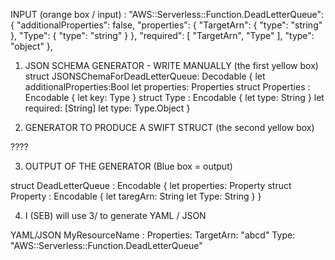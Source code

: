 INPUT (orange box / input) :
"AWS::Serverless::Function.DeadLetterQueue": {
      "additionalProperties": false,
      "properties": {
        "TargetArn": {
          "type": "string"
        },
        "Type": {
          "type": "string"
        }
      },
      "required": [
        "TargetArn",
        "Type"
      ],
      "type": "object"
    },

1. JSON SCHEMA GENERATOR  - WRITE MANUALLY (the first yellow box) 
struct JSONSChemaForDeadLetterQueue: Decodable {
  let additionalProperties:Bool
  let properties: Properties
  struct Properties : Encodable {
    let key: Type
  }
  struct Type : Encodable {
    let type: String
  }
  let required: [String]
  let type: Type.Object
}

2. GENERATOR TO PRODUCE A SWIFT STRUCT (the second yellow box) 

????


3. OUTPUT OF THE GENERATOR  (Blue box = output)

struct DeadLetterQueue : Encodable {
  let properties: Property
  struct Property : Encodable {
    let taregArn: String
    let Type: String
  }
}

4. I (SEB) will use 3/  to generate YAML / JSON 

YAML/JSON
MyResourceName : 
Properties:
    TargetArn: "abcd"
    Type: "AWS::Serverless::Function.DeadLetterQueue"
